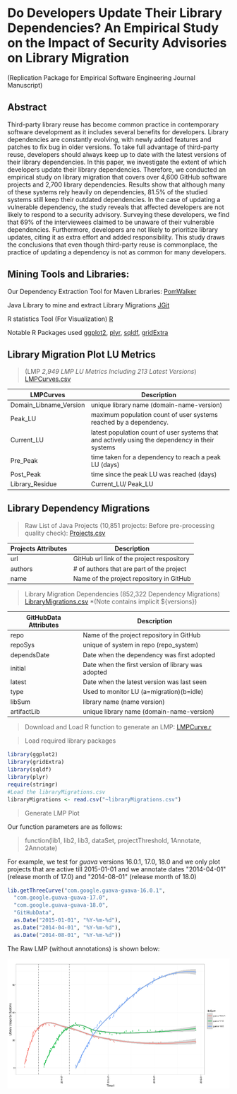 # Do Developers Update Their Library Dependencies? An Empirical Study on the Impact of Security Advisories on Library Migration

(Replication Package for Empirical Software Engineering Journal Manuscript)

## Abstract
Third-party library reuse has become common practice in contemporary software development as it includes several benefits for developers.
Library dependencies are constantly evolving, with newly added features and patches to fix bug in older versions.
To take full advantage of third-party reuse, developers should always keep up to date with the latest versions of their library dependencies.
In this paper, we investigate the extent of which developers update their library dependencies.
Therefore, we conducted an empirical study on library migration that covers over 4,600 GitHub software projects and 2,700 library dependencies.
Results show that although many of these systems rely heavily on dependencies, 81.5% of the studied systems still keep their outdated dependencies.
In the case of updating a vulnerable dependency, the study reveals that affected developers are not likely to respond to a security advisory.
Surveying these developers, we find that 69% of the interviewees claimed to be unaware of their vulnerable dependencies.
Furthermore, developers are not likely to prioritize library updates, citing it as extra effort and added responsibility.
This study draws the conclusions that even though third-party reuse is commonplace, the practice of updating a dependency is not as common for many developers.

## Mining Tools and Libraries:

Our Dependency Extraction Tool for Maven Libraries: [PomWalker](https://github.com/raux/PomWalker)

Java Library to mine and extract Library Migrations
[JGit](http://www.eclipse.org/jgit/)


R statistics Tool (For Visualization) [R](https://www.r-project.org/)

Notable R Packages used [ggplot2](http://ggplot2.org/), [plyr](https://cran.r-project.org/web/packages/plyr/index.html),
[sqldf](https://cran.r-project.org/web/packages/sqldf/),
[gridExtra](https://cran.r-project.org/web/packages/gridExtra/gridExtra.pdf)

## Library Migration Plot LU Metrics

> (LMP _2,949 LMP LU Metrics Including 213 Latest Versions_)
[LMPCurves.csv](http://ggplot2.org/)

LMPCurves | Description
------------ | -------------
Domain_Libname_Version |  unique library name (domain-name-version)
Peak_LU | maximum population count of user systems reached by a dependency.
Current_LU | latest population count of user systems that and actively using the dependency in their systems
Pre_Peak|  time taken for a dependency to reach a peak LU (days)
Post_Peak | time since the peak LU was reached (days)
Library_Residue | Current_LU/ Peak_LU


## Library Dependency Migrations

> Raw List of Java Projects (10,851 projects: Before pre-processing quality check):
[Projects.csv](http://ggplot2.org/)

Projects Attributes | Description
------------ | -------------
url | GitHub url link of the project respository
authors | # of authors that are part of the project
name | Name of the project repository in GitHub

> Library Migration Dependencies (852,322 Dependency Migrations)
[LibraryMigrations.csv](http://ggplot2.org/) *(Note contains implicit ${versions})

GitHubData Attributes | Description
------------ | -------------
repo | Name of the project repository in GitHub
repoSys | unique of system in repo (repo_system)
dependsDate | Date when the dependency was first adopted
initial | Date when the first version of library was adopted
latest | Date when the latest version was last seen
type | Used to monitor LU (a=migration)(b=idle)
libSum|  library name (name version)
artifactLib | unique library name (domain-name-version)

> Download and Load R function to generate an LMP:
[LMPCurve.r](http://ggplot2.org/)

> Load required library packages
```R
library(ggplot2)
library(gridExtra)
library(sqldf)
library(plyr)
require(stringr)
#Load the libraryMigrations.csv
libraryMigrations <- read.csv("~libraryMigrations.csv")
```
> Generate LMP Plot

Our function parameters are as follows:

> function(lib1, lib2, lib3, dataSet, projectThreshold, 1Annotate, 2Annotate)

For example, we test for _guava_ versions 16.0.1, 17.0, 18.0 and we only plot projects that are active till 2015-01-01 and we annotate dates "2014-04-01" (release month of 17.0) and "2014-08-01" (release month of 18.0)

```R
lib.getThreeCurve("com.google.guava-guava-16.0.1",
  "com.google.guava-guava-17.0",
  "com.google.guava-guava-18.0",
  "GitHubData",
  as.Date("2015-01-01", "%Y-%m-%d"),
  as.Date("2014-04-01", "%Y-%m-%d"),
  as.Date("2014-08-01", "%Y-%m-%d"))
```
The Raw LMP (without annotations) is shown below:

![LMP Image](https://raw.githubusercontent.com/raux/Impact-of-Security-Advisories-on-Library-Migrations/master/images/sample.png)
